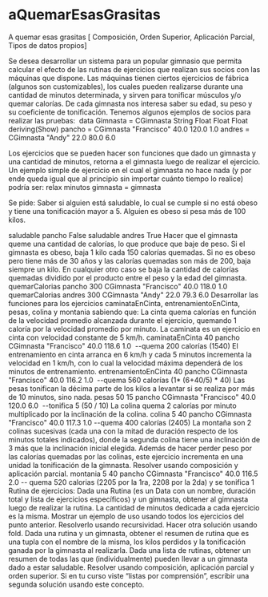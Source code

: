 aQuemarEsasGrasitas
===================
A quemar esas grasitas 
[ Composición, Orden Superior, Aplicación Parcial, Tipos de datos propios]

Se desea desarrollar un sistema para un popular gimnasio que permita calcular el efecto de las rutinas de ejercicios que realizan sus socios con las máquinas que dispone. Las máquinas tienen ciertos ejercicios de fábrica (algunos son customizables), los cuales pueden realizarse durante una cantidad de minutos determinada, y sirven para tonificar músculos y/o quemar calorías.
De cada gimnasta nos interesa saber su edad, su peso y su coeficiente de tonificación. Tenemos algunos ejemplos de socios para realizar las pruebas: ­­
data Gimnasta = CGimnasta String Float Float Float deriving(Show)
pancho = CGimnasta "Francisco" 40.0 120.0 1.0
andres = CGimnasta "Andy" 22.0 80.0 6.0

Los ejercicios que se pueden hacer son funciones que dado un gimnasta y una cantidad de minutos, retorna a el gimnasta luego de realizar el ejercicio. Un ejemplo simple de ejercicio en el cual el gimnasta no hace nada (y por ende queda igual que al principio sin importar cuánto tiempo lo realice) podría ser: 
relax minutos gimnasta = gimnasta

Se pide:
Saber si alguien está saludable, lo cual se cumple si no está obeso y tiene una tonificación mayor a 5. Alguien es obeso si pesa más de 100 kilos.

saludable pancho 
False 
saludable andres 
True
Hacer que el gimnasta queme una cantidad de calorías, lo que produce que baje de peso.
Si el gimnasta es obeso, baja 1 kilo cada 150 calorías quemadas.
Si no es obeso pero tiene más de 30 años y las calorías quemadas son más de 200, baja siempre un kilo.
En cualquier otro caso se baja la cantidad de calorías quemadas dividido por el producto entre el peso y la edad del gimnasta. 
quemarCalorias pancho 300
CGimnasta "Francisco" 40.0 118.0 1.0
quemarCalorias andres 300 
CGimnasta "Andy" 22.0 79.3 6.0
Desarrollar las funciones para los ejercicios caminataEnCinta, entrenamientoEnCinta, pesas, colina y montania sabiendo que:
La cinta quema calorías en función de la velocidad promedio alcanzada durante el ejercicio, quemando 1 caloría por la velocidad promedio por minuto.
La caminata es un ejercicio en cinta con velocidad constante de 5 km/h. 
caminataEnCinta 40 pancho 
CGimnasta "Francisco" 40.0 118.6 1.0 ­­­ --quema 200 calorías (1540)
El entrenamiento en cinta arranca en 6 km/h y cada 5 minutos incrementa la velocidad en 1 km/h, con lo cual la velocidad máxima dependerá de los minutos de entrenamiento.
entrenamientoEnCinta 40 pancho 
CGimnasta "Francisco" 40.0 116.2 1.0 ­­­ --quema 560 calorías (1* (6+40/5) * 40) 
Las pesas tonifican la décima parte de los kilos a levantar si se realiza por más de 10 minutos, sino nada. 
pesas 50 15 pancho 
CGimnasta "Francisco" 40.0 120.0 6.0 ­­­ --tonifica 5 (50 / 10) 
La colina quema 2 calorías por minuto multiplicado por la inclinación de la colina. 
colina 5 40 pancho 
CGimnasta "Francisco" 40.0 117.3 1.0 --quema 400 calorías (2405) 
La montaña son 2 colinas sucesivas (cada una con la mitad de duración respecto de los minutos totales indicados), donde la segunda colina tiene una inclinación de 3 más que la inclinación inicial elegida. 
Además de hacer perder peso por las calorías quemadas por las colinas, este ejercicio incrementa en una unidad la tonificación de la gimnasta. 
Resolver usando composición y aplicación parcial. 
montania 5 40 pancho 
CGimnasta "Francisco" 40.0 116.5 2.0
-- quema 520 calorias (2205 por la 1ra, 2208 por la 2da) y se tonifica 1
Rutina de ejercicios:
Dada una Rutina (es un Data con un nombre, duración total y lista de ejercicios específicos) y un gimnasta, obtener al gimnasta luego de realizar la rutina. La cantidad de minutos dedicada a cada ejercicio es la misma. 
Mostrar un ejemplo de uso usando todos los ejercicios del punto anterior. 
Resolverlo usando recursividad.
Hacer otra solución usando fold.
Dada una rutina y un gimnasta, obtener el resumen de rutina que es una tupla con el nombre de la misma, los kilos perdidos y la tonificación ganada por la gimnasta al realizarla.
Dada una lista de rutinas, obtener un resumen de todas las que (individualmente) pueden llevar a un gimnasta dado a estar saludable. 
Resolver usando composición, aplicación parcial y orden superior.
Si en tu curso viste “listas por comprensión”, escribir una segunda solución usando este concepto.
